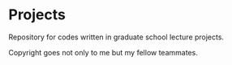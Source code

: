 # Projects


Repository for codes written in graduate school lecture projects.

Copyright goes not only to me but my fellow teammates.

